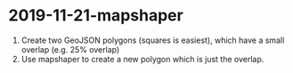 
# 2019-11-21-mapshaper

1.	Create two GeoJSON polygons (squares is easiest), which have a small overlap (e.g. 25% overlap)
2.	Use mapshaper to create a new polygon which is just the overlap.